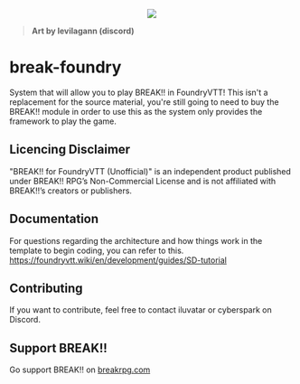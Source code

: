 <p align="center">
  <img src="https://i.imgur.com/QEbvR4o.png">
</p>

> **Art by levilagann (discord)**

# break-foundry
System that will allow you to play BREAK!! in FoundryVTT! This isn't a replacement for the source material, you're still going to need to buy the BREAK!! module in order to use this as the system only provides the framework to play the game.

## Licencing Disclaimer
"BREAK!! for FoundryVTT (Unofficial)" is an independent product published under BREAK!! RPG’s Non-Commercial License and is not affiliated with BREAK!!’s creators or publishers.

## Documentation

For questions regarding the architecture and how things work in the template to begin coding, you can refer to this.
https://foundryvtt.wiki/en/development/guides/SD-tutorial

## Contributing

If you want to contribute, feel free to contact iluvatar or cyberspark on Discord.

## Support BREAK!!

Go support BREAK!! on [breakrpg.com](https://www.breakrpg.com/)
